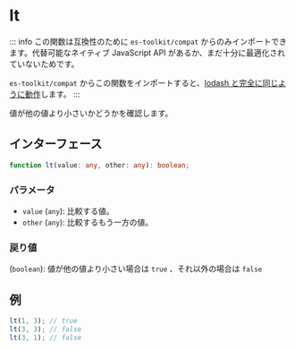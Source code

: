 # lt

::: info
この関数は互換性のために `es-toolkit/compat` からのみインポートできます。代替可能なネイティブ JavaScript API があるか、まだ十分に最適化されていないためです。

`es-toolkit/compat` からこの関数をインポートすると、[lodash と完全に同じように動作](../../../compatibility.md)します。
:::

値が他の値より小さいかどうかを確認します。

## インターフェース

```typescript
function lt(value: any, other: any): boolean;
```

### パラメータ

- `value` (`any`): 比較する値。
- `other` (`any`): 比較するもう一方の値。

### 戻り値

(`boolean`): 値が他の値より小さい場合は `true` 、それ以外の場合は `false`

## 例

```typescript
lt(1, 3); // true
lt(3, 3); // false
lt(3, 1); // false
```

